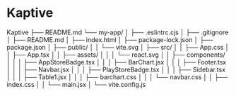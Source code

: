 # Kaptive

Kaptive
├── README.md
└── my-app/
│   ├── .eslintrc.cjs
│   ├── .gitignore
│   ├── README.md
│   ├── index.html
│   ├── package-lock.json
│   ├── package.json
│   ├── public/
│   │   └── vite.svg
│   ├── src/
│   │   ├── App.css
│   │   ├── App.tsx
│   │   ├── assets/
│   │   │   └── react.svg
│   │   ├── components/
│   │   │   ├── AppStoreBadge.tsx
│   │   │   ├── BarChart.jsx
│   │   │   ├── Footer.tsx
│   │   │   ├── Navbar.jsx
│   │   │   ├── PlayStoreBadge.tsx
│   │   │   ├── Sidebar.tsx
│   │   │   ├── Table1.jsx
│   │   │   ├── barchart.css
│   │   │   └── navbar.css
│   │   ├── index.css
│   │   └── main.jsx
│   └── vite.config.js
